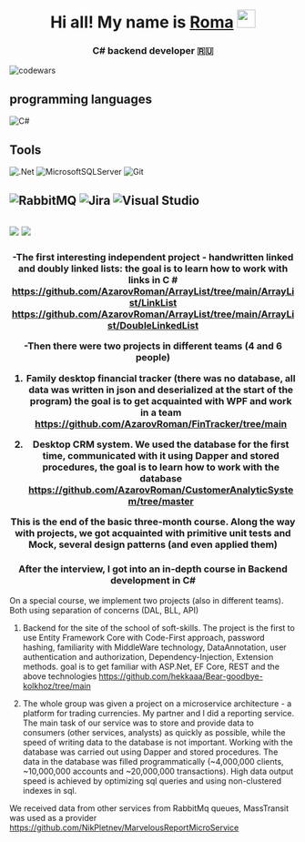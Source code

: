 <h1 align="center">Hi all! My name is <a href="https://t.me/qmboc" target="_blank">Roma</a> 
<img src="https://github.com/blackcater/blackcater/raw/main/images/Hi.gif" height="32"/></h1>
<h3 align="center">C# backend developer 🇷🇺</h3>

![codewars](https://www.codewars.com/users/AzarovRoman/badges/micro)

<h2 align="left">programming languages</h2>

![C#](https://img.shields.io/badge/c%23-%23239120.svg?style=for-the-badge&logo=c-sharp&logoColor=white)

<h2 align="left">Tools</h2>

![.Net](https://img.shields.io/badge/.NET-5C2D91?style=for-the-badge&logo=.net&logoColor=white)
![MicrosoftSQLServer](https://img.shields.io/badge/Microsoft%20SQL%20Sever-CC2927?style=for-the-badge&logo=microsoft%20sql%20server&logoColor=white)
![Git](https://img.shields.io/badge/git-%23F05033.svg?style=for-the-badge&logo=git&logoColor=white)

![RabbitMQ](https://img.shields.io/badge/Rabbitmq-FF6600?style=for-the-badge&logo=rabbitmq&logoColor=white)
![Jira](https://img.shields.io/badge/jira-%230A0FFF.svg?style=for-the-badge&logo=jira&logoColor=white)
![Visual Studio](https://img.shields.io/badge/Visual%20Studio-5C2D91.svg?style=for-the-badge&logo=visual-studio&logoColor=white)
---

![](https://github-profile-summary-cards.vercel.app/api/cards/repos-per-language?username=AzarovRoman&theme=solarized_dark)
![](https://github-profile-summary-cards.vercel.app/api/cards/stats?username=AzarovRoman&theme=solarized_dark)
---

<h3 align="center"Serious study of C# began in November 2021 when I took courses.</h3>

-The first interesting independent project - handwritten linked and doubly linked lists: the goal is to learn how to work with links in C # 
https://github.com/AzarovRoman/ArrayList/tree/main/ArrayList/LinkList  
https://github.com/AzarovRoman/ArrayList/tree/main/ArrayList/DoubleLinkedList

-Then there were two projects in different teams (4 and 6 people)
1) Family desktop financial tracker (there was no database, all data was written in json and deserialized at the start of the program)
the goal is to get acquainted with WPF and work in a team 
https://github.com/AzarovRoman/FinTracker/tree/main

2) Desktop CRM system. We used the database for the first time, communicated with it using Dapper and stored procedures, the goal is to learn how to work with the database
https://github.com/AzarovRoman/CustomerAnalyticSystem/tree/master

This is the end of the basic three-month course. Along the way with projects, we got acquainted with primitive unit tests and Mock, several design patterns (and even applied them)

<h3 align="center">After the interview, I got into an in-depth course in Backend development in C#</h3>

On a special course, we implement two projects (also in different teams). Both using separation of concerns (DAL, BLL, API) 

1) Backend for the site of the school of soft-skills. The project is the first to use Entity Framework Core with Code-First approach, password hashing, familiarity with MiddleWare technology, DataAnnotation, user authentication and authorization, Dependency-Injection, Extension methods. goal is to get familiar with ASP.Net, EF Core, REST and the above technologies
https://github.com/hekkaaa/Bear-goodbye-kolkhoz/tree/main

2) The whole group was given a project on a microservice architecture - a platform for trading currencies. My partner and I did a reporting service. The main task of our service was to store and provide data to consumers (other services, analysts) as quickly as possible, while the speed of writing data to the database is not important. Working with the database was carried out using Dapper and stored procedures. The data in the database was filled programmatically (~4,000,000 clients, ~10,000,000 accounts and ~20,000,000 transactions). High data output speed is achieved by optimizing sql queries and using non-clustered indexes in sql.

We received data from other services from RabbitMq queues, MassTransit was used as a provider
https://github.com/NikPletnev/MarvelousReportMicroService
